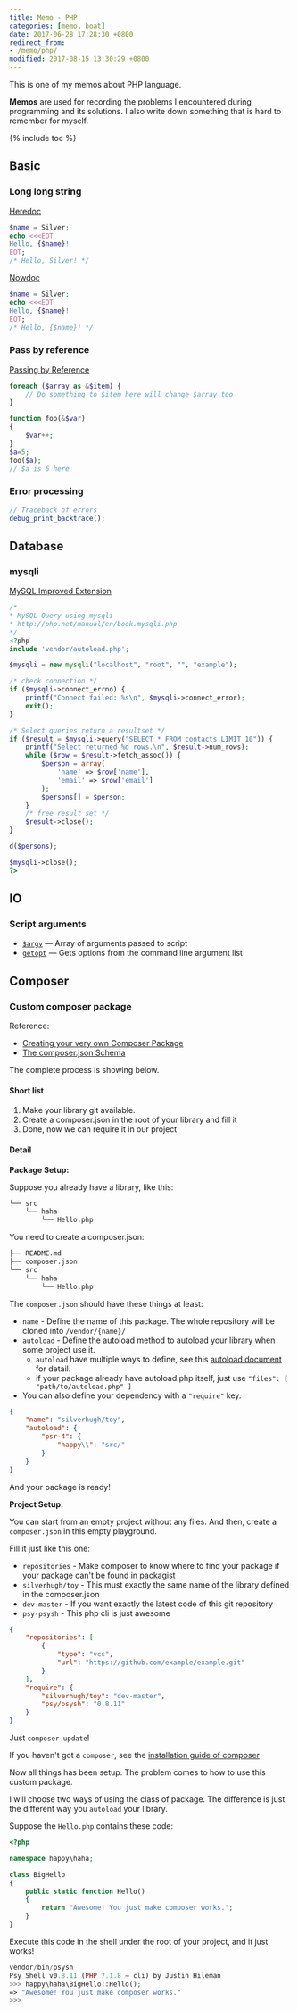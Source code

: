 ```yaml
---
title: Memo - PHP
categories: [memo, boat]
date: 2017-06-28 17:28:30 +0800
redirect_from: 
- /memo/php/
modified: 2017-08-15 13:30:29 +0800
---
```


This is one of my memos about PHP language.

**Memos** are used for recording the problems I encountered during programming and its solutions. I also write down something that is hard to remember for myself.

<!--shoreline-->

{% include toc %}

## Basic

### Long long string

[Heredoc](http://php.net/manual/en/language.types.string.php#language.types.string.syntax.heredoc)

``` php
$name = Silver;
echo <<<EOT
Hello, {$name}!
EOT;
/* Hello, Silver! */
```

[Nowdoc](http://php.net/manual/en/language.types.string.php#language.types.string.syntax.nowdoc)

``` php
$name = Silver;
echo <<<EOT
Hello, {$name}!
EOT;
/* Hello, {$name}! */
```

### Pass by reference

[Passing by Reference](http://php.net/manual/en/language.references.pass.php)

``` php
foreach ($array as &$item) {
    // Do something to $item here will change $array too
}

function foo(&$var)
{
    $var++;
}
$a=5;
foo($a);
// $a is 6 here
```

### Error processing

``` php
// Traceback of errors
debug_print_backtrace();
```

## Database

### mysqli

[MySQL Improved Extension](http://php.net/manual/en/book.mysqli.php)

```php
/*
* MySQL Query using mysqli
* http://php.net/manual/en/book.mysqli.php
*/
<?php
include 'vendor/autoload.php';

$mysqli = new mysqli("localhost", "root", "", "example");

/* check connection */
if ($mysqli->connect_errno) {
    printf("Connect failed: %s\n", $mysqli->connect_error);
    exit();
}

/* Select queries return a resultset */
if ($result = $mysqli->query("SELECT * FROM contacts LIMIT 10")) {
    printf("Select returned %d rows.\n", $result->num_rows);
    while ($row = $result->fetch_assoc()) {
        $person = array(
            'name' => $row['name'],
            'email' => $row['email']
        );
        $persons[] = $person;
    }
    /* free result set */
    $result->close();
}

d($persons);

$mysqli->close();
?>
```

## IO

### Script arguments

- [`$argv`](http://php.net/manual/en/reserved.variables.argv.php) — Array of arguments passed to script
- [`getopt`](http://php.net/manual/en/function.getopt.php) — Gets options from the command line argument list

## Composer

### Custom composer package

Reference:
- [Creating your very own Composer Package](https://knpuniversity.com/screencast/question-answer-day/create-composer-package)
- [The composer.json Schema](https://getcomposer.org/doc/04-schema.md#json-schema)

The complete process is showing below.

#### Short list

1. Make your library git available.
1. Create a composer.json in the root of your library and fill it
1. Done, now we can require it in our project

#### Detail

**Package Setup:**

Suppose you already have a library, like this:

``` sh
└── src
    └── haha
        └── Hello.php
```

You need to create a composer.json:

``` sh
├── README.md
├── composer.json
└── src
    └── haha
        └── Hello.php
```

The `composer.json` should have these things at least:

- `name` - Define the name of this package. The whole repository will be cloned into `/vendor/{name}/`
- `autoload` - Define the autoload method to autoload your library when some project use it.
  - `autoload` have multiple ways to define, see this [autoload document](https://getcomposer.org/doc/04-schema.md#autoload) for detail.
  - if your package already have autoload.php itself, just use `"files": [ "path/to/autoload.php" ]`
- You can also define your dependency with a `"require"` key.

```json
{
    "name": "silverhugh/toy",
    "autoload": {
        "psr-4": {
            "happy\\": "src/"
        }
    }
}
```

And your package is ready!

**Project Setup:**

You can start from an empty project without any files. And then, create a `composer.json` in this empty playground.

Fill it just like this one:

- `repositories` - Make composer to know where to find your package if your package can't be found in [packagist](https://packagist.org/)
- `silverhugh/toy` - This must exactly the same name of the library defined in the composer.json
- `dev-master` - If you want exactly the latest code of this git repository
- `psy-psysh` - This php cli is just awesome

``` json
{
    "repositories": [
        {
            "type": "vcs",
            "url": "https://github.com/example/example.git"
        }
    ],
    "require": {
        "silverhugh/toy": "dev-master",
        "psy/psysh": "0.8.11"
    }
}
```

Just `composer update`!

If you haven't got a `composer`, see the [installation guide of composer](http://localhost:4000/memo/boat/memo-laravel/#install-composer)

Now all things has been setup. The problem comes to how to use this custom package.

 I will choose two ways of using the class of package. The difference is just the different way you `autoload` your library.

Suppose the `Hello.php` contains these code:

``` php
<?php

namespace happy\haha;

class BigHello
{
    public static function Hello()
    {
        return "Awesome! You just make composer works.";
    }
}
```

Execute this code in the shell under the root of your project, and it just works!

``` php
vendor/bin/psysh
Psy Shell v0.8.11 (PHP 7.1.8 — cli) by Justin Hileman
>>> happy\haha\BigHello::Hello();
=> "Awesome! You just make composer works."
>>>
```